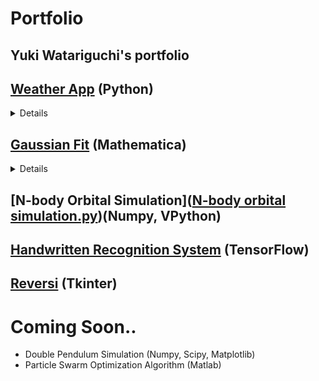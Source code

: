 # Portfolio
## Yuki Watariguchi's portfolio

## [Weather App](https://github.com/yuki-aerospace/Portfolio/tree/main/Weather_app) (Python)
<details>
  <summary> Details </summary>
  
This program is a weather app. Tkinter was used for GUI, and weather information was retrived from openweathermap API.

Here is an instruction of how to use this app. 
1. User enters the name of a city.
2. User presses "Look Up City" button.
3. Program gets the weather information and display it on the screen.
4. User can exit the app by pressing "Exit" button.

There is a subprogram, "get_weather.py". 
This program retrive weather information from openweathermap.
The information I retrived was 
- weather condition
- temperature
- humidity
- weather icon
  
Detail information of the API can be seen from this link. (https://openweathermap.org/current)

[Here](Weather_app/weatherapp_image.png) is the image of expected GUI display.

</details>


## [Gaussian Fit](https://github.com/yuki-aerospace/Portfolio/tree/main/Gaussian%20Fit) (Mathematica)
<details>
  <summary> Details </summary>
  
I made this program when I conducted Compton Scattering lab in a class. 
- Import 2 .Spe files(background and actual trial).
- Format the file and perform background subtraction.
- Export the resulted data as .csv file.
- Perform Gaussian fit using ```NonlinearModelFit[]``` function, and show fitting parameter and the resulted graph.

The fitting parameter was then used to make a "energy vs angle" graph and calculate its uncertainty to verify Relativistic model of Compton scattering.
  
The detail of the experiment and the resulted graph can be seen from this link (https://rb.gy/zywvqb)

</details>

## [N-body Orbital Simulation]([N-body orbital simulation.py](https://github.com/yuki-aerospace/Portfolio/blob/main/N-body%20orbital%20simulation.py))(Numpy, VPython)
## [Handwritten Recognition System](handwritten_recognition.py) (TensorFlow)
## [Reversi](reversi.py) (Tkinter)

# Coming Soon..
- Double Pendulum Simulation (Numpy, Scipy, Matplotlib)
- Particle Swarm Optimization Algorithm (Matlab)


